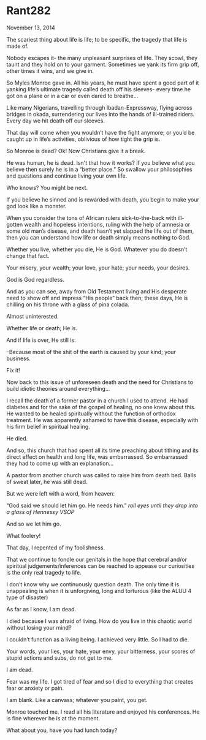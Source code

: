 # Rant282


November 13, 2014

The scariest thing about life is life; to be specific, the tragedy that life is made of. 

Nobody escapes it- the many unpleasant surprises of life. They scowl, they taunt and they hold on to your garment. Sometimes we yank its firm grip off, other times it wins, and we give in.

So Myles Monroe gave in. All his years, he must have spent a good part of it yanking life’s ultimate tragedy called death off his sleeves- every time he got on a plane or in a car or even dared to breathe…

Like many Nigerians, travelling through Ibadan-Expressway, flying across bridges in okada, surrendering our lives into the hands of ill-trained riders. Every day we hit death off our sleeves.

That day will come when you wouldn’t have the fight anymore; or you’d be caught up in life’s activities, oblivious of how tight the grip is.

So Monroe is dead? Ok! Now Christians give it a break. 

He was human, he is dead. Isn't that how it works? If you believe what you believe then surely he is in a “better place.” So swallow your philosophies and questions and continue living your own life.

Who knows? You might be next.

If you believe he sinned and is rewarded with death, you begin to make your god look like a monster.

When you consider the tons of African rulers sick-to-the-back with ill-gotten wealth and hopeless intentions, ruling with the help of amnesia or some old man’s disease, and death hasn’t yet slapped the life out of them, then you can understand how life or death simply means nothing to God.

Whether you live, whether you die, He is God. Whatever you do doesn’t change that fact. 

Your misery, your wealth; your love, your hate; your needs, your desires. 

God is God regardless.

And as you can see, away from Old Testament living and His desperate need to show off and impress “His people” back then; these days, He is chilling on his throne with a glass of pina colada. 

Almost uninterested. 

Whether life or death; He is.

And if life is over, He still is.

–Because most of the shit of the earth is caused by your kind; your business.

Fix it!

Now back to this issue of unforeseen death and the need for Christians to build idiotic theories around everything…

I recall the death of a former pastor in a church I used to attend. He had diabetes and for the sake of the gospel of healing, no one knew about this. He wanted to be healed spiritually without the function of orthodox treatment. He was apparently ashamed to have this disease, especially with his firm belief in spiritual healing.

He died.

And so, this church that had spent all its time preaching about tithing and its direct effect on health and long life, was embarrassed. So embarrassed they had to come up with an explanation…

A pastor from another church was called to raise him from death bed. Balls of sweat later, he was still dead.

But we were left with a word, from heaven:

“God said we should let him go. He needs him.” *roll eyes until they drop into a glass of Hennessy VSOP*

And so we let him go.

What foolery!

That day, I repented of my foolishness. 

That we continue to fondle our genitals in the hope that cerebral and/or spiritual judgements/inferences can be reached to appease our curiosities is the only real tragedy to life.

I don’t know why we continuously question death. The only time it is unappealing is when it is unforgiving, long and torturous (like the ALUU 4 type of disaster)

As far as I know, I am dead. 

I died because I was afraid of living. How do you live in this chaotic world without losing your mind?

I couldn’t function as a living being. I achieved very little. So I had to die.

Your words, your lies, your hate, your envy, your bitterness, your scores of stupid actions and subs, do not get to me.

I am dead.

Fear was my life. I got tired of fear and so I died to everything that creates fear or anxiety or pain. 

I am blank. Like a canvass; whatever you paint, you get.

Monroe touched me. I read all his literature and enjoyed his conferences. He is fine wherever he is at the moment. 

What about you, have you had lunch today?